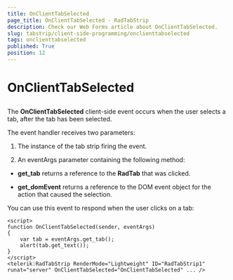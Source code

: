 ```yaml
---
title: OnClientTabSelected
page_title: OnClientTabSelected - RadTabStrip
description: Check our Web Forms article about OnClientTabSelected.
slug: tabstrip/client-side-programming/onclienttabselected
tags: onclienttabselected
published: True
position: 12
---
```


# OnClientTabSelected

## 

The **OnClientTabSelected** client-side event occurs when the user selects a tab, after the tab has been selected.

The event handler receives two parameters:

1. The instance of the tab strip firing the event.

1. An eventArgs parameter containing the following method:

* **get_tab** returns a reference to the **RadTab** that was clicked.

* **get_domEvent** returns a reference to the DOM event object for the action that caused the selection.

You can use this event to respond when the user clicks on a tab:

````ASPNET
<script>
function OnClientTabSelected(sender, eventArgs)
{
	var tab = eventArgs.get_tab();
	alert(tab.get_text());
}
</script>
<telerik:RadTabStrip RenderMode="Lightweight" ID="RadTabStrip1" runat="server" OnClientTabSelected="OnClientTabSelected" ... /> 
````


